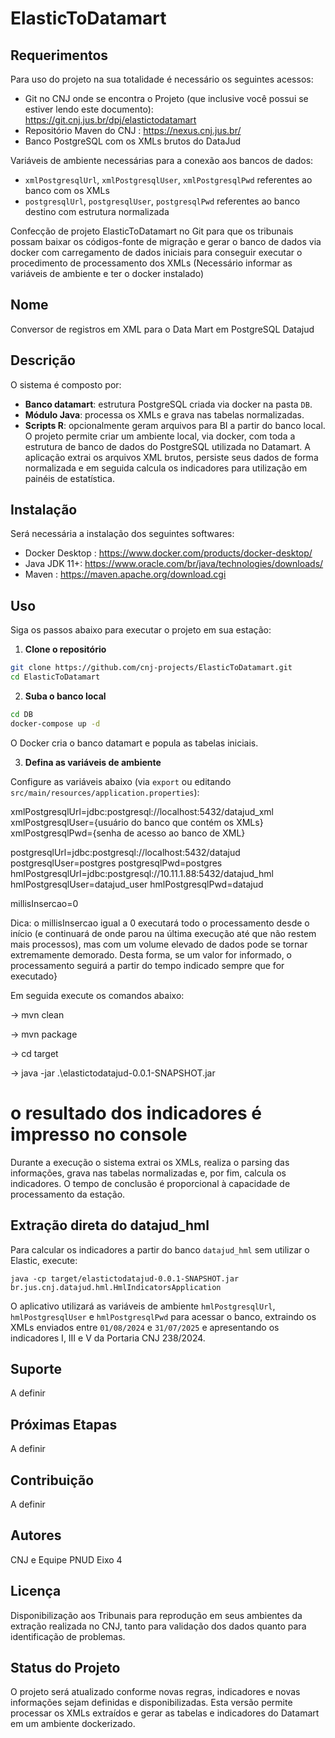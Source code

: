 # ElasticToDatamart



## Requerimentos
Para uso do projeto na sua totalidade é necessário os seguintes acessos:
 - Git no CNJ onde se encontra o Projeto (que inclusive você possui se estiver lendo este documento): https://git.cnj.jus.br/dpj/elastictodatamart
 - Repositório Maven do CNJ : https://nexus.cnj.jus.br/
- Banco PostgreSQL com os XMLs brutos do DataJud

Variáveis de ambiente necessárias para a conexão aos bancos de dados:
 - `xmlPostgresqlUrl`, `xmlPostgresqlUser`, `xmlPostgresqlPwd` referentes ao banco com os XMLs
 - `postgresqlUrl`, `postgresqlUser`, `postgresqlPwd` referentes ao banco destino com estrutura normalizada
 
Confecção de projeto ElasticToDatamart no Git para que os tribunais possam baixar os códigos-fonte de migração
e gerar o banco de dados via docker com carregamento de dados iniciais para conseguir executar o procedimento de processamento dos XMLs
(Necessário informar as variáveis de ambiente e ter o docker instalado)

## Nome
Conversor de registros em XML para o Data Mart em PostgreSQL Datajud

## Descrição
O sistema é composto por:
- **Banco datamart**: estrutura PostgreSQL criada via docker na pasta `DB`.
- **Módulo Java**: processa os XMLs e grava nas tabelas normalizadas.
- **Scripts R**: opcionalmente geram arquivos para BI a partir do banco local.
O projeto permite criar um ambiente local, via docker, com toda a estrutura de banco de dados do PostgreSQL utilizada no Datamart. A aplicação extrai os arquivos XML brutos, persiste seus dados de forma normalizada e em seguida calcula os indicadores para utilização em painéis de estatística.

## Instalação
Será necessária a instalação dos seguintes softwares:
 - Docker Desktop : https://www.docker.com/products/docker-desktop/
 - Java JDK 11+: https://www.oracle.com/br/java/technologies/downloads/
 - Maven : https://maven.apache.org/download.cgi
 
## Uso
Siga os passos abaixo para executar o projeto em sua estação:

1. **Clone o repositório**

```bash
git clone https://github.com/cnj-projects/ElasticToDatamart.git
cd ElasticToDatamart
```

2. **Suba o banco local**

```bash
cd DB
docker-compose up -d
```

O Docker cria o banco datamart e popula as tabelas iniciais.

3. **Defina as variáveis de ambiente**

Configure as variáveis abaixo (via `export` ou editando `src/main/resources/application.properties`):


xmlPostgresqlUrl=jdbc:postgresql://localhost:5432/datajud_xml
xmlPostgresqlUser={usuário do banco que contém os XMLs}
xmlPostgresqlPwd={senha de acesso ao banco de XML}

postgresqlUrl=jdbc:postgresql://localhost:5432/datajud
postgresqlUser=postgres
postgresqlPwd=postgres
hmlPostgresqlUrl=jdbc:postgresql://10.11.1.88:5432/datajud_hml
hmlPostgresqlUser=datajud_user
hmlPostgresqlPwd=datajud

millisInsercao=0 

Dica: o millisInsercao igual a 0 executará todo o processamento desde o início (e continuará de onde parou na última execução até que não restem mais processos), mas com um volume elevado de dados pode se tornar extremamente demorado. Desta forma, se um valor for informado, o processamento seguirá a partir do tempo indicado sempre que for executado}

Em seguida execute os comandos abaixo:

-> mvn clean

-> mvn package

-> cd target

-> java -jar .\elastictodatajud-0.0.1-SNAPSHOT.jar
# o resultado dos indicadores é impresso no console

Durante a execução o sistema extrai os XMLs, realiza o parsing das informações, grava nas tabelas normalizadas e, por fim, calcula os indicadores. O tempo de conclusão é proporcional à capacidade de processamento da estação.

## Extração direta do datajud_hml

Para calcular os indicadores a partir do banco `datajud_hml` sem utilizar o Elastic, execute:

```
java -cp target/elastictodatajud-0.0.1-SNAPSHOT.jar br.jus.cnj.datajud.hml.HmlIndicatorsApplication
```

O aplicativo utilizará as variáveis de ambiente `hmlPostgresqlUrl`, `hmlPostgresqlUser` e `hmlPostgresqlPwd` para acessar o banco, extraindo os XMLs enviados entre `01/08/2024` e `31/07/2025` e apresentando os indicadores I, III e V da Portaria CNJ 238/2024.


## Suporte
A definir

## Próximas Etapas
A definir

## Contribuição
A definir

## Autores
CNJ e Equipe PNUD Eixo 4

## Licença
Disponibilização aos Tribunais para reprodução em seus ambientes da extração realizada no CNJ, tanto para validação dos dados quanto para identificação de problemas.

## Status do Projeto
O projeto será atualizado conforme novas regras, indicadores e novas informações sejam definidas e disponibilizadas. Esta versão permite processar os XMLs extraídos e gerar as tabelas e indicadores do Datamart em um ambiente dockerizado.
